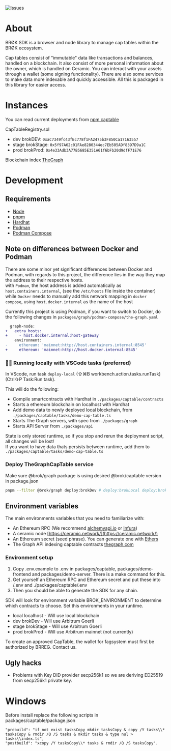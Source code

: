 ![Issues](https://img.shields.io/github/issues/brreg/brok)

# About
BRØK SDK is a browser and node library to manage cap tables within the BRØK ecosystem.

Cap tables consist of "immutable" data like transactions and balances, handled on a blockchain. It also consist of more personal information about the owner, which is handled on Ceramic. You can interact with your assets through a wallet (some signing functionality). There are also some services to make data more indexable and quickly accessible. All this is packaged in this library for easier access.

<!-- # Getting started

## Work in progress!

Download image from url  
Swagger documentation url -->

<!-- Install library from [npm](https://www.npmjs.com/package/@brok/sdk)

```npm i @brok/sdk```

... or yarn
```yarn add @brok/sdk```

... or pnpm
`pnpm i @brok/sdk`

Then init the SDK

```ts
  const sdk = await SDK.init({
    ceramicUrl: 'https://ceramic-clay.3boxlabs.com',
    ethereumRpc: 'https://goerli-rollup.arbitrum.io/rpc',
    secret: 'test test test test test test test test test test test junk',
    theGraphUrl:
      'https://api.thegraph.com/subgraphs/name/broklab/captable_dev_11',
    env: 'brokDev',
  });
```
Read more about inputs to init SDK in [documentation](https://demo-docs-site.onrender.com/sdk-documentation)

You can see examples here:

- [browser example nextjs](https://stackblitz.com/edit/nextjs-j6bqhx?file=pages%2Findex.js)
- [server example nodejs](https://stackblitz.com/edit/node-bzd6sj?file=index.js) -->


# Instances
You can read current deployments from [npm captable](https://www.npmjs.com/package/@brok/captable)

CapTableRegistry.sol

- dev brokDEV: `0xaC7349fc43fEc778f1FA2475b3F850Ca17163557`
- stage brokStage: `0x5f97A62c01FAe8280344ec7Eb505ADf8397D9a1C`
- prod brokProd: `0x4e33Adb3A77B5685E351A61f6bFb20d9dfF71E76`

Blockchain index [TheGraph](https://api.thegraph.com/subgraphs/name/broklab/captable_dev_11)


# Development

## Requirements

- [Node](https://nodejs.org/en/blog/release/v16.14.2/)
- [pnpm](https://pnpm.io/installation) 
- [Hardhat](https://hardhat.org/hardhat-runner/docs/getting-started#installation)
- [Podman](https://podman.io/getting-started/installation)
- [Podman Compose](https://github.com/containers/podman-compose)

## Note on differences between Docker and Podman
There are some minor yet significant differences between Docker and Podman, with regards to this project, the difference lies in the way they map the address to their respective hosts.  
with `Podman`, the host address is added automatically as `host.containers.internal`, (see the `/etc/hosts` file inside the container)  
while `Docker` needs to manually add this network mapping in `docker compose`, using `host.docker.internal` as the name of the host

Currently this project is using Podman, if you want to switch to Docker, do the following changes in `packages/graph/podman-compose/the-graph.yaml`
```diff
  graph-node:
+   extra_hosts:
+     - host.docker.internal:host-gateway
    environment:
-     ethereum: 'mainnet:http://host.containers.internal:8545'
+     ethereum: 'mainnet:http://host.docker.internal:8545'
```

### 👩‍💻 Running locally with VSCode tasks (preferred) 
In VScode, run task `deploy-local`  (⇧⌘B workbench.action.tasks.runTask) (Ctrl⇧P Task:Run task).  

This will do the following:
- Compile smartcontracts with Hardhat in `./packages/captable/contracts`
- Starts a ethereum blockchain on localhost with Hardhat
- Add demo data to newly deployed local blockchain, from `./packages/captable/tasks/demo-cap-table.ts`
- Starts The Graph servers, with spec from `./packages/graph`
- Starts API Server from `./packages/api`

State is only stored runtime, so if you stop and rerun the deployment script, all changes will be lost!  
If you want to have data thats persists between runtime, add them to `./packages/captable/tasks/demo-cap-table.ts`

<!-- ## Deployments
Release packages of SDK and CapTable (you can choose what to publish update on with changeset)
```
pnpm changeset
pnpm changeset version
pnpm install
# commit the changes, need to update lockfiles.
pnpm publish -r
``` -->

### Deploy TheGraphCapTable service

Make sure @brok/graph package is using desired @brok/captable version in package.json

```bash
pnpm --filter @brok/graph deploy:brokDev # deploy:brokLocal deploy:brokStage deploy:brokProd
```

<!-- ### Deploy frontend and servers

Will deploy by instructions of render.yaml file. 

## Packages
- SDK [NPM](https://www.npmjs.com/package/@brok/sdk)
- Captable [NPM](https://www.npmjs.com/package/@brok/captable)

So SDK and Captable are NPM packages that needs to be published for changes to propagate. 
Graph, demo-server and demo-frontend needs to be deployed to their environments to propagate changes. -->


## Environment variables 

The main environments variables that you need to familiarize with:
- An Ethereum RPC (We recommend [alchemyapi.io](https://dashboard.alchemyapi.io/) or [Infura](https://infura.io/))
- A ceramic node [https://ceramic.network/](https://ceramic.network/)
- An Ethereum secret (seed phrase). You can generate one with [Ethers](https://docs.ethers.io/v5/)
- The Graph API indexing captable contracts [thegraph.com](https://thegraph.com/en/)

### Environment setup
1. Copy .env.example to .env in packages/captable, packages/demo-frontend and packages/demo-server. There is a make command for this.
1. Get yourself an Ethereum RPC and Ethereum secret and put these into /.env and ./packages/captable/.env
1. Then you should be able to generate the SDK for any chain.

SDK will look for environment variable BROK_ENVIRONMENT to determine which contracts to choose. Set this environments in your runtime.
- local localhost - Will use local blockchain
- dev brokDev - Will use Arbitrum Goerli
- stage brokStage - Will use Arbitrum Goerli
- prod brokProd - Will use Arbitrum mainnet (not currently)

To create an approved CapTable, the wallet for fagsystem must first be authorized by BRREG. Contact us.
## Ugly hacks
- Problems with Key DID provider secp256k1 so we are deriving ED25519 from secp256k1 private key.



# Windows
Before install replace the following scripts in packages/captable/package.json
```
"prebuild": "if not exist tasksCopy mkdir tasksCopy & copy /Y tasks\\* tasksCopy & rmdir /Q /S tasks & mkdir tasks & type nul > tasks\\index.ts",
"postbuild": "xcopy /Y tasksCopy\\* tasks & rmdir /Q /S tasksCopy".
```